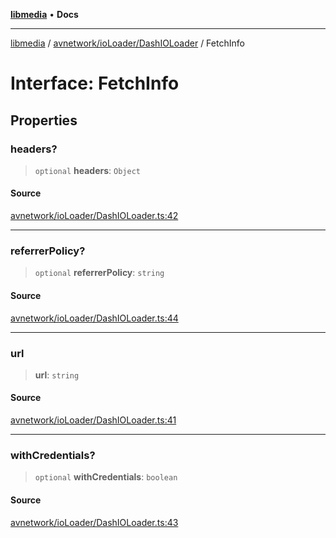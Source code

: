 [**libmedia**](../../../../README.md) • **Docs**

***

[libmedia](../../../../README.md) / [avnetwork/ioLoader/DashIOLoader](../README.md) / FetchInfo

# Interface: FetchInfo

## Properties

### headers?

> `optional` **headers**: `Object`

#### Source

[avnetwork/ioLoader/DashIOLoader.ts:42](https://github.com/zhaohappy/libmedia/blob/a88305ff5d10e91621f2d71d24c72fc85681b8f7/src/avnetwork/ioLoader/DashIOLoader.ts#L42)

***

### referrerPolicy?

> `optional` **referrerPolicy**: `string`

#### Source

[avnetwork/ioLoader/DashIOLoader.ts:44](https://github.com/zhaohappy/libmedia/blob/a88305ff5d10e91621f2d71d24c72fc85681b8f7/src/avnetwork/ioLoader/DashIOLoader.ts#L44)

***

### url

> **url**: `string`

#### Source

[avnetwork/ioLoader/DashIOLoader.ts:41](https://github.com/zhaohappy/libmedia/blob/a88305ff5d10e91621f2d71d24c72fc85681b8f7/src/avnetwork/ioLoader/DashIOLoader.ts#L41)

***

### withCredentials?

> `optional` **withCredentials**: `boolean`

#### Source

[avnetwork/ioLoader/DashIOLoader.ts:43](https://github.com/zhaohappy/libmedia/blob/a88305ff5d10e91621f2d71d24c72fc85681b8f7/src/avnetwork/ioLoader/DashIOLoader.ts#L43)
